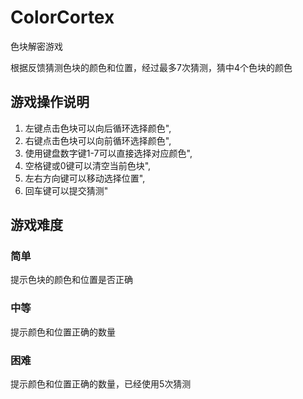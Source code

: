 # ColorCortex
色块解密游戏

根据反馈猜测色块的颜色和位置，经过最多7次猜测，猜中4个色块的颜色

## 游戏操作说明
1. 左键点击色块可以向后循环选择颜色",
2. 右键点击色块可以向前循环选择颜色",
3. 使用键盘数字键1-7可以直接选择对应颜色",
4. 空格键或0键可以清空当前色块",
5. 左右方向键可以移动选择位置",
6. 回车键可以提交猜测"

## 游戏难度
### 简单
提示色块的颜色和位置是否正确
### 中等
提示颜色和位置正确的数量
### 困难
提示颜色和位置正确的数量，已经使用5次猜测

